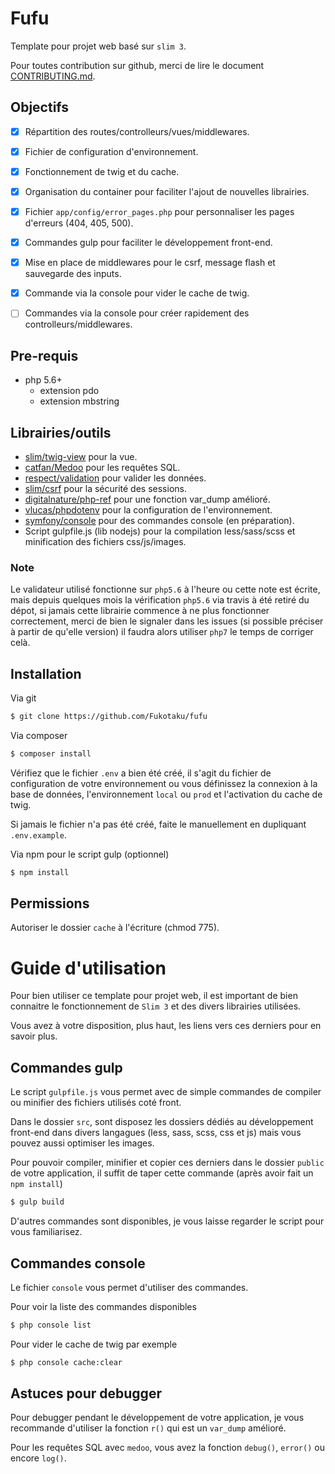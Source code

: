 # Fufu

Template pour projet web basé sur `slim 3`.

Pour toutes contribution sur github, merci de lire le document [CONTRIBUTING.md](https://github.com/Fukotaku/fufu/blob/master/CONTRIBUTING.md).


## Objectifs

- [x] Répartition des routes/controlleurs/vues/middlewares.
- [x] Fichier de configuration d'environnement.
- [x] Fonctionnement de twig et du cache.
- [x] Organisation du container pour faciliter l'ajout de nouvelles librairies.
- [x] Fichier `app/config/error_pages.php` pour personnaliser les pages d'erreurs (404, 405, 500).
- [x] Commandes gulp pour faciliter le développement front-end.
- [x] Mise en place de middlewares pour le csrf, message flash et sauvegarde des inputs.
- [x] Commande via la console pour vider le cache de twig.
- [ ] Commandes via la console pour créer rapidement des controlleurs/middlewares.


## Pre-requis

- php 5.6+
  - extension pdo
  - extension mbstring  


## Librairies/outils

- [slim/twig-view](https://github.com/slimphp/Twig-View) pour la vue.
- [catfan/Medoo](https://github.com/catfan/Medoo) pour les requêtes SQL.
- [respect/validation](https://github.com/Respect/Validation) pour valider les données.
- [slim/csrf](https://github.com/slimphp/Slim-Csrf) pour la sécurité des sessions.
- [digitalnature/php-ref](https://github.com/digitalnature/php-ref) pour une fonction var_dump amélioré.
- [vlucas/phpdotenv](https://github.com/vlucas/phpdotenv) pour la configuration de l'environnement.
- [symfony/console](https://github.com/symfony/console) pour des commandes console (en préparation).
- Script gulpfile.js (lib nodejs) pour la compilation less/sass/scss et minification des fichiers css/js/images.


### Note

Le validateur utilisé fonctionne sur `php5.6` à l'heure ou cette note est écrite, mais depuis quelques mois la vérification `php5.6` via travis à été retiré du dépot, si jamais cette librairie commence à ne plus fonctionner correctement, merci de bien le signaler dans les issues (si possible préciser à partir de qu'elle version) il faudra alors utiliser `php7` le temps de corriger celà.


## Installation

Via git

``` bash
$ git clone https://github.com/Fukotaku/fufu
```

Via composer

``` bash
$ composer install
```

Vérifiez que le fichier `.env` a bien été créé, il s'agit du fichier de configuration de votre environnement ou vous définissez la connexion à la base de données, l'environnement `local` ou `prod` et l'activation du cache de twig.

Si jamais le fichier n'a pas été créé, faite le manuellement en dupliquant `.env.example`.

Via npm pour le script gulp (optionnel)

``` bash
$ npm install
```


## Permissions

Autoriser le dossier `cache` à l'écriture (chmod 775).


# Guide d'utilisation

Pour bien utiliser ce template pour projet web, il est important de bien connaitre le fonctionnement de `Slim 3` et des divers librairies utilisées.

Vous avez à votre disposition, plus haut, les liens vers ces derniers pour en savoir plus.


## Commandes gulp

Le script `gulpfile.js` vous permet avec de simple commandes de compiler ou minifier des fichiers utilisés coté front.

Dans le dossier `src`, sont disposez les dossiers dédiés au développement front-end dans divers langagues (less, sass, scss, css et js) mais vous pouvez aussi optimiser les images.

Pour pouvoir compiler, minifier et copier ces derniers dans le dossier `public` de votre application, il suffit de taper cette commande (après avoir fait un `npm install`)

``` bash
$ gulp build
```

D'autres commandes sont disponibles, je vous laisse regarder le script pour vous familiarisez.


## Commandes console

Le fichier `console` vous permet d'utiliser des commandes.

Pour voir la liste des commandes disponibles

``` bash
$ php console list
```

Pour vider le cache de twig par exemple

``` bash
$ php console cache:clear
```


## Astuces pour debugger

Pour debugger pendant le développement de votre application, je vous recommande d'utiliser la fonction `r()` qui est un `var_dump` amélioré.

Pour les requêtes SQL avec `medoo`, vous avez la fonction `debug()`, `error()` ou encore `log()`.

